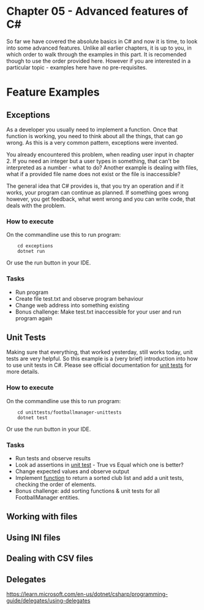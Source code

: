 # Chapter 05 - Advanced features of C#
So far we have covered the absolute basics in C# and now it is time, to look into some advanced features. Unlike all earlier chapters, it is up to you, in which order to walk through the examples in this part. It is recomended though to use the order provided here. However if you are interested in a particular topic - examples here have no pre-requisites. 

# Feature Examples

## Exceptions
As a developer you usually need to implement a function. Once that function is working, you need to think about all the things, that can go wrong. As this is a very common pattern, exceptions were invented. 

You already encountered this problem, when reading user input in chapter 2. If you need an integer but a user types in something, that can't be interpreted as a number - what to do? Another example is dealing with files, what if a provided file name does not exist or the file is inaccessible?

The general idea that C# provides is, that you try an operation and if it works, your program can continue as planned. If something goes wrong however, you get feedback, what went wrong and you can write code, that deals with the problem.

### How to execute
On the commandline use this to run program:
```shell
    cd exceptions
    dotnet run
```
Or use the run button in your IDE.

### Tasks
* Run program
* Create file test.txt and observe program behaviour
* Change web address into something existing
* Bonus challenge: Make test.txt inaccessible for your user and run program again

## Unit Tests
Making sure that everything, that worked yesterday, still works today, unit tests are very helpful. So this example is a (very brief) introduction into how to use unit tests in C#. Please see official documentation for [unit tests](https://learn.microsoft.com/en-us/dotnet/core/testing/) for more details. 

### How to execute
On the commandline use this to run program:
```shell
    cd unittests/footballmanager-unittests
    dotnet test
```
Or use the run button in your IDE.

### Tasks
* Run tests and observe results
* Look ad assertions in [unit test](unittests/footballmanager-unittests/FootballService.Tests/UnitTest1.cs) - True vs Equal which one is better? 
* Change expected values and observe output
* Implement [function](unittests/footballmanager-unittests/FootballService/FootballManager.cs) to return a sorted club list and add a unit tests, checking the order of elements.
* Bonus challenge: add sorting functions & unit tests for all FootballManager entities.

## Working with files

## Using INI files

## Dealing with CSV files

## Delegates
https://learn.microsoft.com/en-us/dotnet/csharp/programming-guide/delegates/using-delegates